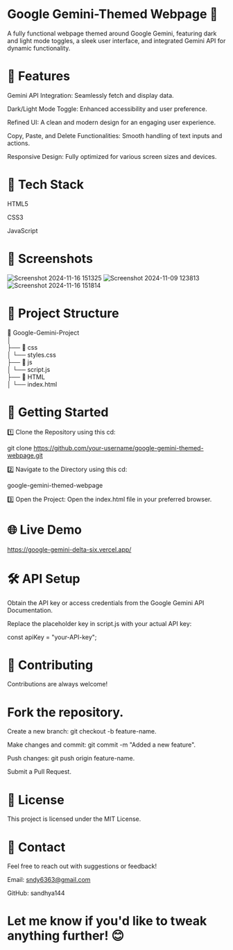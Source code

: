 # Google Gemini-Themed Webpage 🌟
A fully functional webpage themed around Google Gemini, featuring dark and light mode toggles, a sleek user interface, and integrated Gemini API for dynamic functionality.


# 🚀 Features
Gemini API Integration: Seamlessly fetch and display data.

Dark/Light Mode Toggle: Enhanced accessibility and user preference.

Refined UI: A clean and modern design for an engaging user experience.

Copy, Paste, and Delete Functionalities: Smooth handling of text inputs and actions.

Responsive Design: Fully optimized for various screen sizes and devices.


# 🔧 Tech Stack
HTML5

CSS3

JavaScript


# 📸 Screenshots

![Screenshot 2024-11-16 151325](https://github.com/user-attachments/assets/cb89619d-6f18-44e5-a20f-bad2c363c0a3)
![Screenshot 2024-11-09 123813](https://github.com/user-attachments/assets/d94fdb70-5493-46ee-9393-9f4eaf9f2957)
![Screenshot 2024-11-16 151814](https://github.com/user-attachments/assets/ddc48f56-9077-4604-bebe-7381465f29bb)



# 📂 Project Structure
📁 Google-Gemini-Project  
│  
├── 📁 css  
│   └── styles.css  
├── 📁 js  
│   └── script.js  
├── 📁 HTML  
│   └── index.html


 
# 🚀 Getting Started
1️⃣ Clone the Repository using this cd:

  git clone https://github.com/your-username/google-gemini-themed-webpage.git  
  
2️⃣ Navigate to the Directory using this cd:

  google-gemini-themed-webpage 
  
3️⃣ Open the Project:
  Open the index.html file in your preferred browser.


# 🌐 Live Demo
 https://google-gemini-delta-six.vercel.app/


# 🛠️ API Setup
Obtain the API key or access credentials from the Google Gemini API Documentation.

Replace the placeholder key in script.js with your actual API key:

const apiKey = "your-API-key"; 


# 🤝 Contributing
Contributions are always welcome!


# Fork the repository.
Create a new branch:  git checkout -b feature-name.

Make changes and commit:  git commit -m "Added a new feature".

Push changes:  git push origin feature-name.

Submit a Pull Request.


# 📝 License
This project is licensed under the MIT License.


# 📧 Contact
Feel free to reach out with suggestions or feedback!

Email: sndy6363@gmail.com

GitHub: sandhya144


# Let me know if you'd like to tweak anything further! 😊
